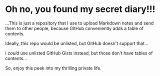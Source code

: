 # Oh no, you found my secret diary!!!

...This is just a repository that I use to upload Markdown notes and send them to other people, because GitHub conveniently adds a table of contents.

Ideally, this repo would be unlisted, but GitHub doesn't support that...

I *could* use unlisted GitHub Gists instead, but those don't have tables of contents...

So, enjoy this peek into my thrilling private life.

